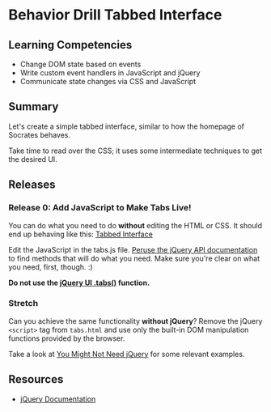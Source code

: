 # Behavior Drill Tabbed Interface

## Learning Competencies

* Change DOM state based on events
* Write custom event handlers in JavaScript and jQuery
* Communicate state changes via CSS and JavaScript

## Summary

Let's create a simple tabbed interface, similar to how the homepage of Socrates
behaves.

Take time to read over the CSS; it uses some intermediate techniques to get the
desired UI.

## Releases

### Release 0:  Add JavaScript to Make Tabs Live!

You can do what you need to do **without** editing the HTML or CSS.  It should
end up behaving like this: [Tabbed Interface](https://www.youtube.com/embed/cnKij6q0YG4)

Edit the JavaScript in the tabs.js file.  [Peruse the jQuery API
documentation][jqueryapi] to find methods that will do what you
need.  Make sure you're clear on what you need, first, though. :)

**Do not use the [jQuery UI .tabs()](http://jqueryui.com/tabs/) function.**

### Stretch

Can you achieve the same functionality **without jQuery**? Remove the jQuery
`<script>` tag from `tabs.html` and use only the built-in DOM manipulation
functions provided by the browser.

Take a look at [You Might Not Need jQuery](http://youmightnotneedjquery.com/)
for some relevant examples.

## Resources

* [jQuery Documentation][jqueryapi]


[jqueryapi]: http://api.jquery.com/
